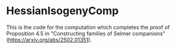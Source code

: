 # HessianIsogenyComp
This is the code for the computation which completes the proof of Proposition 4.5 in "Constructing families of Selmer companions" (https://arxiv.org/abs/2502.01351). 
